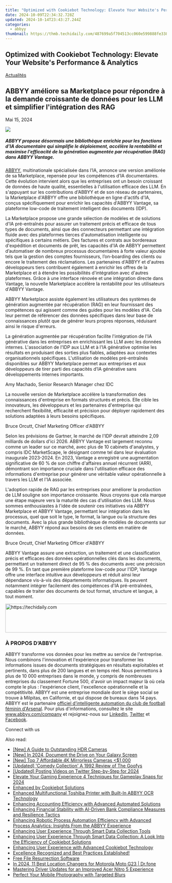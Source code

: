 ```yaml
---
title: "Optimized with Cookiebot Technology: Elevate Your Website's Performance & Analytics"
date: 2024-10-09T22:34:32.728Z
updated: 2024-10-14T23:43:27.244Z
categories:
  - abbyy
thumbnail: https://thmb.techidaily.com/487699a5f704513cc060e599888fe3388aa559fd705b1d25ac57b2447ed383c5.jpg
---
```


## Optimized with Cookiebot Technology: Elevate Your Website's Performance & Analytics

[Actualités](https://tools.techidaily.com/abbyy/products/)

## ABBYY améliore sa Marketplace pour répondre à la demande croissante de données pour les LLM et simplifier l'intégration des RAG

Mai 15, 2024

![](https://content.abbyy.com/-/media/project/abbyy/abbyy/company/newsroom/content-images/abbyy-redesigned-marketplace-preview.jpg?h=418&iar=0&w=743)

##### ABBYY propose désormais une bibliothèque enrichie pour les fonctions d'IA documentaire qui simplifie le déploiement, accélère la rentabilité et maximise l'efficacité de la génération augmentée par récupération (RAG) dans ABBYY Vantage.

[ABBYY](https://tools.techidaily.com/abbyy/products/), multinationale spécialisée dans l’IA, annonce une version améliorée de sa Marketplace, repensée pour les compétences d’IA documentaires. Cette évolution intervient alors que les entreprises ont un besoin croissant de données de haute qualité, essentielles à l'utilisation efficace des LLM. En s'appuyant sur les contributions d'ABBYY et de son réseau de partenaires, la Marketplace d'ABBYY offre une bibliothèque en ligne d'actifs d'IA, conçus spécifiquement pour enrichir les capacités d'ABBYY Vantage, sa plateforme low-code de traitement intelligent des documents (IDP).

La Marketplace propose une grande sélection de modèles et de solutions d'IA pré-entraînés pour assurer un traitement précis et efficace de tous types de documents, ainsi que des connecteurs permettant une intégration fluide avec des plateformes tierces d'automatisation intelligente ou spécifiques à certains métiers. Des factures et contrats aux bordereaux d'expédition et documents de prêt, les capacités d'IA de ABBYY permettent d’automatiser de nombreux processus documentaires à forte valeur ajoutée tels que la gestion des comptes fournisseurs, l’on-boarding des clients ou encore le traitement des réclamations. Les partenaires d'ABBYY et d'autres développeurs tiers contribuent également à enrichir les offres de la Marketplace et à étendre les possibilités d'intégration avec d'autres plateformes. Grâce à une interface rénovée et une intégration directe dans Vantage, la nouvelle Marketplace accélère la rentabilité pour les utilisateurs d'ABBYY Vantage.

ABBYY Marketplace assiste également les utilisateurs des systèmes de génération augmentée par récupération (RAG) en leur fournissant des compétences qui agissent comme des guides pour les modèles d'IA. Cela leur permet de référencer des données spécifiques dans leur base de connaissances plutôt que de générer leurs propres réponses, réduisant ainsi le risque d'erreurs.

La génération augmentée par récupération facilite l'intégration de l'IA générative dans les entreprises en enrichissant les LLM avec les données internes. L'association de l'IDP aux LLM et à l'IA générative optimise les résultats en produisant des sorties plus fiables, adaptées aux contextes organisationnels spécifiques. L'utilisation de modèles pré-entraînés disponibles sur ABBYY Marketplace permet aux entreprises et aux développeurs de tirer parti des capacités d’IA générative sans développements internes importants.

Amy Machado, Senior Research Manager chez IDC

La nouvelle version de Marketplace accélère la transformation des connaissances d'entreprise en formats structurés et précis. Elle cible les innovateurs, les développeurs et les partenaires d'entreprise qui recherchent flexibilité, efficacité et précision pour déployer rapidement des solutions adaptées à leurs besoins spécifiques.

Bruce Orcutt, Chief Marketing Officer d'ABBYY

Selon les prévisions de Gartner, le marché de l'IDP devrait atteindre 2,09 milliards de dollars d'ici 2026\. ABBYY Vantage est largement reconnu comme un leader sur ce marché, avec plus de 10 cabinets d'analystes, y compris IDC MarketScape, le désignant comme tel dans leur évaluation inaugurale 2023-2024\. En 2023, Vantage a enregistré une augmentation significative de 60 % de son chiffre d'affaires annuel récurrent (ARR), démontrant son importance cruciale dans l'utilisation efficace des informations d'entreprise pour générer une véritable valeur opérationnelle à travers les LLM et l'IA associée.

L'adoption rapide de RAG par les entreprises pour améliorer la production de LLM souligne son importance croissante. Nous croyons que cela marque une étape majeure vers la maturité des cas d'utilisation des LLM. Nous sommes enthousiastes à l'idée de soutenir ces initiatives via ABBYY Marketplace et ABBYY Vantage, permettant leur intégration dans les processus, quel que soit le type, le format, la langue ou la structure des documents. Avec la plus grande bibliothèque de modèles de documents sur le marché, ABBYY répond aux besoins de ses clients en matière de données.

Bruce Orcutt, Chief Marketing Officer d'ABBYY

ABBYY Vantage assure une extraction, un traitement et une classification précis et efficaces des données opérationnelles clés dans les documents, permettant un traitement direct de 95 % des documents avec une précision de 99 %. En tant que première plateforme low-code pour l'IDP, Vantage offre une interface intuitive aux développeurs et réduit ainsi leur dépendance vis-à-vis des départements informatiques. Ils peuvent notamment intégrer facilement des compétences d'IA pré-entraînées, capables de traiter des documents de tout format, structure et langue, à tout moment.

<!-- affiliate ads begin -->
<a href="https://appsumo.8odi.net/c/5597632/2094479/7443" target="_top" id="2094479">
  <img src="//a.impactradius-go.com/display-ad/7443-2094479" border="0" alt="https://techidaily.com" width="728" height="90"/>
</a>
<img height="0" width="0" src="https://appsumo.8odi.net/i/5597632/2094479/7443" style="position:absolute;visibility:hidden;" border="0" />
<!-- affiliate ads end -->

### À PROPOS D’ABBYY

ABBYY transforme vos données pour les mettre au service de l'entreprise. Nous combinons l'innovation et l'expérience pour transformer les informations issues de documents stratégiques en résultats exploitables et pertinents, dans plus de 200 langues et en temps réel. Nous permettons à plus de 10 000 entreprises dans le monde, y compris de nombreuses entreprises du classement Fortune 500, d'avoir un impact majeur là où cela compte le plus : l'expérience client, l'excellence opérationnelle et la compétitivité. ABBYY est une entreprise mondiale dont le siège social se trouve à Milpitas, en Californie, et qui dispose de bureaux dans 14 pays. ABBYY est le partenaire [officiel d’intelligente automation du club de football féminin d'Arsenal](https://tools.techidaily.com/abbyy/products/). Pour plus d'informations, consultez le site www.abbyy.com/company et rejoignez-nous sur [LinkedIn](https://www.linkedin.com/company/abbyy), [Twitter](https://twitter.com/ABBYY%5FSoftware?ref%5Fsrc=twsrc%5Egoogle%7Ctwcamp%5Eserp%7Ctwgr%5Eauthor) et [Facebook](https://www.facebook.com/ABBYYsoft/?locale=fr%5FFR).

Connect with us

<ins class="adsbygoogle"
     style="display:block"
     data-ad-format="autorelaxed"
     data-ad-client="ca-pub-7571918770474297"
     data-ad-slot="1223367746"></ins>

<ins class="adsbygoogle"
     style="display:block"
     data-ad-client="ca-pub-7571918770474297"
     data-ad-slot="8358498916"
     data-ad-format="auto"
     data-full-width-responsive="true"></ins>

<span class="atpl-alsoreadstyle">Also read:</span>
<div><ul>
<li><a href="https://fox-hovers.techidaily.com/new-a-guide-to-outstanding-hdr-cameras/"><u>[New] A Guide to Outstanding HDR Cameras</u></a></li>
<li><a href="https://screen-recording.techidaily.com/new-in-2024-document-the-drive-on-your-galaxy-screen/"><u>[New] In 2024, Document the Drive on Your Galaxy Screen</u></a></li>
<li><a href="https://some-approaches.techidaily.com/new-top-7-affordable-4k-mirrorless-cameras-(1000/"><u>[New] Top 7 Affordable 4K Mirrorless Cameras <$1,000</u></a></li>
<li><a href="https://fox-links.techidaily.com/updated-comedy-collection-a-1992-review-of-the-goofys/"><u>[Updated] 'Comedy Collection' A 1992 Review of The Goofys</u></a></li>
<li><a href="https://twitter-videos.techidaily.com/updated-posting-videos-on-twitter-step-by-step-for-2024/"><u>[Updated] Posting Videos on Twitter Step-by-Step for 2024</u></a></li>
<li><a href="https://digital-screen-recording.techidaily.com/elevate-your-gaming-experience-4-techniques-for-gameplay-snaps-for-2024/"><u>Elevate Your Gaming Experience 4 Techniques for Gameplay Snaps for 2024</u></a></li>
<li><a href="https://solve-popular.techidaily.com/enhanced-by-cookiebot-solutions/"><u>Enhanced by Cookiebot Solutions</u></a></li>
<li><a href="https://solve-popular.techidaily.com/enhanced-multifunctional-toshiba-printer-with-built-in-abbyy-ocr-technology/"><u>Enhanced Multifunctional Toshiba Printer with Built-In ABBYY OCR Technology</u></a></li>
<li><a href="https://solve-popular.techidaily.com/enhancing-accounting-efficiency-with-advanced-automated-solutions/"><u>Enhancing Accounting Efficiency with Advanced Automated Solutions</u></a></li>
<li><a href="https://solve-popular.techidaily.com/enhancing-financial-stability-with-ai-driven-bank-compliance-measures-and-resilience-tactics/"><u>Enhancing Financial Stability with AI-Driven Bank Compliance Measures and Resilience Tactics</u></a></li>
<li><a href="https://solve-popular.techidaily.com/enhancing-robotic-process-automation-efficiency-with-advanced-process-analytics-insights-from-the-abbyy-experience/"><u>Enhancing Robotic Process Automation Efficiency with Advanced Process Analytics: Insights From the ABBYY Experience</u></a></li>
<li><a href="https://solve-popular.techidaily.com/enhancing-user-experience-through-smart-data-collection-tools/"><u>Enhancing User Experience Through Smart Data Collection Tools</u></a></li>
<li><a href="https://solve-popular.techidaily.com/enhancing-user-experience-through-smart-data-collection-a-look-into-the-efficiency-of-cookiebot-solutions/"><u>Enhancing User Experience Through Smart Data Collection: A Look Into the Efficiency of Cookiebot Solutions</u></a></li>
<li><a href="https://solve-popular.techidaily.com/enhancing-user-experience-with-advanced-cookiebot-technology/"><u>Enhancing User Experience with Advanced Cookiebot Technology</u></a></li>
<li><a href="https://solve-popular.techidaily.com/excellence-recognized-and-best-practices-established/"><u>Excellence Recognized and Best Practices Established!</u></a></li>
<li><a href="https://data-recovery.techidaily.com/free-file-resurrection-software/"><u>Free File Resurrection Software</u></a></li>
<li><a href="https://fake-location.techidaily.com/in-2024-11-best-location-changers-for-motorola-moto-g23-drfone-by-drfone-virtual-android/"><u>In 2024, 11 Best Location Changers for Motorola Moto G23 | Dr.fone</u></a></li>
<li><a href="https://win-amazing.techidaily.com/mastering-driver-updates-for-an-improved-acer-nitro-5-experience/"><u>Mastering Driver Updates for an Improved Acer Nitro 5 Experience</u></a></li>
<li><a href="https://extra-information.techidaily.com/perfect-your-mobile-photography-with-targeted-blurs/"><u>Perfect Your Mobile Photography with Targeted Blurs</u></a></li>
</ul></div>


